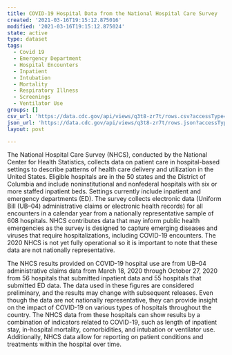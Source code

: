 ```yaml
---
title: COVID-19 Hospital Data from the National Hospital Care Survey
created: '2021-03-16T19:15:12.875016'
modified: '2021-03-16T19:15:12.875024'
state: active
type: dataset
tags:
  - Covid 19
  - Emergency Department
  - Hospital Encounters
  - Inpatient
  - Intubation
  - Mortality
  - Respiratory Illness
  - Screenings
  - Ventilator Use
groups: []
csv_url: 'https://data.cdc.gov/api/views/q3t8-zr7t/rows.csv?accessType=DOWNLOAD'
json_url: 'https://data.cdc.gov/api/views/q3t8-zr7t/rows.json?accessType=DOWNLOAD'
layout: post

---
```

The National Hospital Care Survey (NHCS), conducted by the National Center for Health Statistics, collects data on patient care in hospital-based settings to describe patterns of health care delivery and utilization in the United States. Eligible hospitals are in the 50 states and the District of Columbia and include noninstitutional and nonfederal hospitals with six or more staffed inpatient beds.  Settings currently include inpatient and emergency departments (ED). The survey collects electronic data (Uniform Bill (UB–04) administrative claims or electronic health records) for all encounters in a calendar year from a nationally representative sample of 608 hospitals. NHCS contributes data that may inform public health emergencies as the survey is designed to capture emerging diseases and viruses that require hospitalizations, including COVID-19 encounters. The 2020 NHCS is not yet fully operational so it is important to note that these data are not nationally representative.

The NHCS results provided on COVID-19 hospital use are from UB–04 administrative claims data from March 18, 2020 through October 27, 2020 from 56 hospitals that submitted inpatient data and 55 hospitals that submitted ED data. The data used in these figures are considered preliminary, and the results may change with subsequent releases. Even though the data are not nationally representative, they can provide insight on the impact of COVID-19 on various types of hospitals throughout the country. The NHCS data from these hospitals can show results by a combination of indicators related to COVID-19, such as length of inpatient stay, in-hospital mortality, comorbidities, and intubation or ventilator use. Additionally, NHCS data allow for reporting on patient conditions and treatments within the hospital over time.
